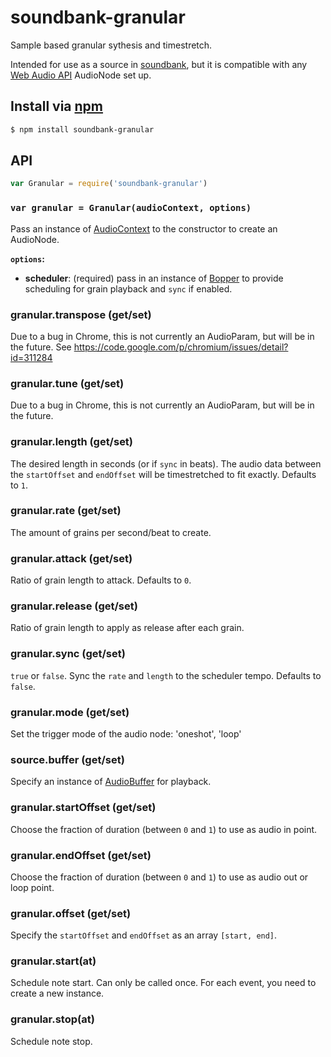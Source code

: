 soundbank-granular
===

Sample based granular sythesis and timestretch.

Intended for use as a source in [soundbank](https://github.com/mmckegg/soundbank), but it is compatible with any [Web Audio API](https://developer.mozilla.org/en-US/docs/Web_Audio_API) AudioNode set up.

## Install via [npm](https://npmjs.org/package/soundbank-granular)

```bash
$ npm install soundbank-granular
```

## API

```js
var Granular = require('soundbank-granular')
```

### `var granular = Granular(audioContext, options)`

Pass an instance of [AudioContext](https://developer.mozilla.org/en-US/docs/Web/API/AudioContext) to the constructor to create an AudioNode.

**`options`:**
  - **scheduler**: (required) pass in an instance of [Bopper](https://github.com/mmckegg/bopper) to provide scheduling for grain playback and `sync` if enabled.

### granular.transpose (get/set)

Due to a bug in Chrome, this is not currently an AudioParam, but will be in the future.
See https://code.google.com/p/chromium/issues/detail?id=311284

### granular.tune (get/set)

Due to a bug in Chrome, this is not currently an AudioParam, but will be in the future.

### granular.length (get/set)

The desired length in seconds (or if `sync` in beats). The audio data between the `startOffset` and `endOffset` will be timestretched to fit exactly. Defaults to `1`.

### granular.rate (get/set)

The amount of grains per second/beat to create.

### granular.attack (get/set)

Ratio of grain length to attack. Defaults to `0`.

### granular.release (get/set)

Ratio of grain length to apply as release after each grain.

### granular.sync (get/set)

`true` or `false`. Sync the `rate` and `length` to the scheduler tempo. Defaults to `false`.

### granular.mode (get/set)

Set the trigger mode of the audio node: 'oneshot', 'loop'

### source.buffer (get/set)

Specify an instance of [AudioBuffer](https://developer.mozilla.org/en-US/docs/Web/API/AudioBuffer) for playback.

### granular.startOffset (get/set)

Choose the fraction of duration (between `0` and `1`) to use as audio in point. 

### granular.endOffset (get/set)

Choose the fraction of duration (between `0` and `1`) to use as audio out or loop point. 

### granular.offset (get/set)

Specify the `startOffset` and `endOffset` as an array `[start, end]`.

### granular.start(at)

Schedule note start. Can only be called once. For each event, you need to create a new instance.

### granular.stop(at)

Schedule note stop.
